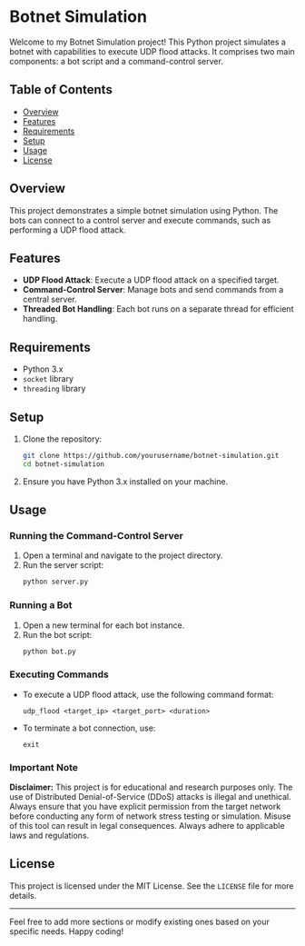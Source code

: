 # Botnet Simulation

Welcome to my Botnet Simulation project! This Python project simulates a botnet with capabilities to execute UDP flood attacks. It comprises two main components: a bot script and a command-control server.

## Table of Contents
- [Overview](#overview)
- [Features](#features)
- [Requirements](#requirements)
- [Setup](#setup)
- [Usage](#usage)
- [License](#license)

## Overview

This project demonstrates a simple botnet simulation using Python. The bots can connect to a control server and execute commands, such as performing a UDP flood attack.

## Features

- **UDP Flood Attack**: Execute a UDP flood attack on a specified target.
- **Command-Control Server**: Manage bots and send commands from a central server.
- **Threaded Bot Handling**: Each bot runs on a separate thread for efficient handling.

## Requirements

- Python 3.x
- `socket` library
- `threading` library

## Setup

1. Clone the repository:
    ```bash
    git clone https://github.com/yourusername/botnet-simulation.git
    cd botnet-simulation
    ```

2. Ensure you have Python 3.x installed on your machine.

## Usage

### Running the Command-Control Server

1. Open a terminal and navigate to the project directory.
2. Run the server script:
    ```bash
    python server.py
    ```

### Running a Bot

1. Open a new terminal for each bot instance.
2. Run the bot script:
    ```bash
    python bot.py
    ```

### Executing Commands

- To execute a UDP flood attack, use the following command format:
    ```plaintext
    udp_flood <target_ip> <target_port> <duration>
    ```

- To terminate a bot connection, use:
    ```plaintext
    exit
    ```

### Important Note

**Disclaimer:** This project is for educational and research purposes only. The use of Distributed Denial-of-Service (DDoS) attacks is illegal and unethical. Always ensure that you have explicit permission from the target network before conducting any form of network stress testing or simulation. Misuse of this tool can result in legal consequences. Always adhere to applicable laws and regulations.


## License

This project is licensed under the MIT License. See the `LICENSE` file for more details.

---

Feel free to add more sections or modify existing ones based on your specific needs. Happy coding!
